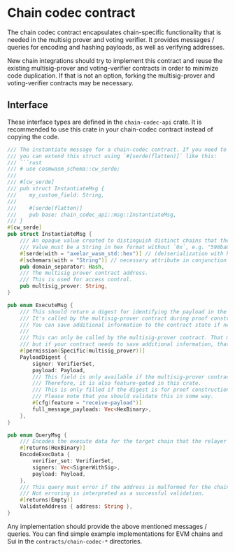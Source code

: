 # Chain codec contract

The chain codec contract encapsulates chain-specific functionality that is needed in the multisig prover and voting verifier.
It provides messages / queries for encoding and hashing payloads, as well as verifying addresses.

New chain integrations should try to implement this contract and reuse the existing multisig-prover and voting-verifier contracts in order to minimize code duplication.
If that is not an option, forking the multisig-prover and voting-verifier contracts may be necessary.

## Interface

These interface types are defined in the `chain-codec-api` crate. It is recommended to use this crate in your chain-codec contract instead of copying the code.

```Rust
/// The instantiate message for a chain-codec contract. If you need to receive additional parameters,
/// you can extend this struct using `#[serde(flatten)]` like this:
/// ```rust
/// # use cosmwasm_schema::cw_serde;
///
/// #[cw_serde]
/// pub struct InstantiateMsg {
///    my_custom_field: String,
///
///    #[serde(flatten)]
///    pub base: chain_codec_api::msg::InstantiateMsg,
/// }
#[cw_serde]
pub struct InstantiateMsg {
    /// An opaque value created to distinguish distinct chains that the external gateway should be initialized with.
    /// Value must be a String in hex format without `0x`, e.g. "598ba04d225cec385d1ce3cf3c9a076af803aa5c614bc0e0d176f04ac8d28f55".
    #[serde(with = "axelar_wasm_std::hex")] // (de)serialization with hex module
    #[schemars(with = "String")] // necessary attribute in conjunction with #[serde(with ...)]
    pub domain_separator: Hash,
    /// The multisig prover contract address.
    /// This is used for access control.
    pub multisig_prover: String,
}

pub enum ExecuteMsg {
    /// This should return a digest for identifying the payload in the `Response::data`. This is what gets signed by the verifiers.
    /// It's called by the multisig-prover contract during proof construction.
    /// You can save additional information to the contract state if needed.
    ///
    /// This can only be called by the multisig-prover contract. That might not matter for some contracts,
    /// but if your contract needs to save additional information, that is relevant.
    #[permission(Specific(multisig_prover))]
    PayloadDigest {
        signer: VerifierSet,
        payload: Payload,
        /// This field is only available if the multisig-prover contract was instantiated with the `receive-payload` flag enabled.
        /// Therefore, it is also feature-gated in this crate.
        /// This is only filled if the digest is for proof construction. For a verifier set update, it is empty.
        /// Please note that you should validate this in some way.
        #[cfg(feature = "receive-payload")]
        full_message_payloads: Vec<HexBinary>,
    },
}

pub enum QueryMsg {
    /// Encodes the execute data for the target chain that the relayer will submit.
    #[returns(HexBinary)]
    EncodeExecData {
        verifier_set: VerifierSet,
        signers: Vec<SignerWithSig>,
        payload: Payload,
    },
    /// This query must error if the address is malformed for the chain.
    /// Not erroring is interpreted as a successful validation.
    #[returns(Empty)]
    ValidateAddress { address: String },
}
```

Any implementation should provide the above mentioned messages / queries.
You can find simple example implementations for EVM chains and Sui in the `contracts/chain-codec-*` directories.
